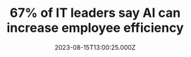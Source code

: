 ---
external: true
url: https://www.zdnet.com/article/67-of-it-leaders-say-ai-can-increase-employee-efficiency/
title: 67% of IT leaders say AI can increase employee efficiency
description: AMD's new survey of 2,500 global IT leaders reveals most regard AI tools positively, even though over half haven't personally used them yet.
date: 2023-08-15T13:00:25.000Z
icon: https://www.google.com/s2/favicons?domain=zdnet.com&sz=32
source: ZDNet
---